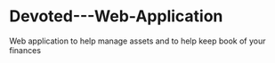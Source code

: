 # Devoted---Web-Application
Web application to help manage assets and to help keep book of your finances
